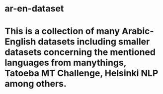# ar-en-dataset
# This is a collection of many Arabic-English datasets including smaller datasets concerning the mentioned languages from manythings, Tatoeba MT Challenge, Helsinki NLP among others.
